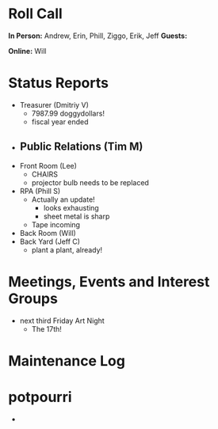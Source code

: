 # Roll Call

**In Person:**  Andrew, Erin, Phill, Ziggo, Erik, Jeff
**Guests:** 

**Online:**  Will

# Status Reports
- Treasurer (Dmitriy V)
  - 7987.99 doggydollars!
  - fiscal year ended
- Public Relations (Tim M)
  - 
- Front Room (Lee)
  - CHAIRS
  - projector bulb needs to be replaced
- RPA (Phill S)
  - Actually an update!
    - looks exhausting
    - sheet metal is sharp
  - Tape incoming
- Back Room (Will)
- Back Yard (Jeff C)
  - plant a plant, already!
# Meetings, Events and Interest Groups
- next third Friday Art Night
  - The 17th!
# Maintenance Log
# potpourri
- 
